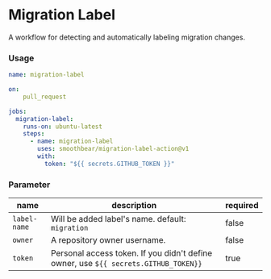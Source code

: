 # Migration Label

A workflow for detecting and automatically labeling migration changes.

### Usage
```yml
name: migration-label

on: 
    pull_request

jobs:
  migration-label:
    runs-on: ubuntu-latest
    steps:
      - name: migration-label
        uses: smoothbear/migration-label-action@v1
        with:
          token: "${{ secrets.GITHUB_TOKEN }}"
```

### Parameter
| name | description | required |
| - | - | - |
| `label-name` | Will be added label's name. default: `migration` | false |
| `owner` | A repository owner username. | false |
| `token` | Personal access token. If you didn't define owner, use `${{ secrets.GITHUB_TOKEN}}` | true |
